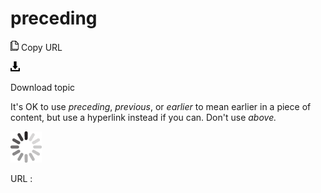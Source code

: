 # preceding

![Copy URL](media/preceding/Copy.png)
Copy URL

![Download](media/preceding/Download.png)

Download topic

It's OK to use *preceding*, *previous*, or *earlier* to mean earlier in a piece of content, but use a hyperlink instead if you can. Don't use *above.* 

![In progress](media/preceding/activity-large.gif)

URL :
